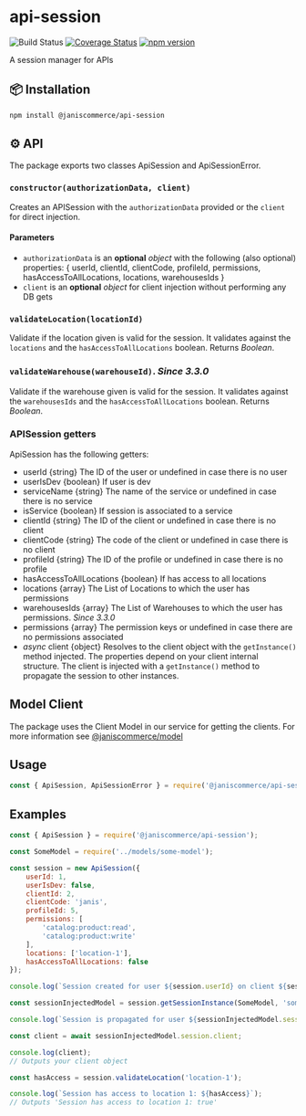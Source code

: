 # api-session

![Build Status](https://github.com/janis-commerce/api-session/workflows/Build%20Status/badge.svg)
[![Coverage Status](https://coveralls.io/repos/github/janis-commerce/api-session/badge.svg?branch=master)](https://coveralls.io/github/janis-commerce/api-session?branch=master)
[![npm version](https://badge.fury.io/js/%40janiscommerce%2Fapi-session.svg)](https://www.npmjs.com/package/@janiscommerce/api-session)


A session manager for APIs

## 📦 Installation
```sh
npm install @janiscommerce/api-session
```

## :gear: API
The package exports two classes ApiSession and ApiSessionError.

### `constructor(authorizationData, client)`

Creates an APISession with the `authorizationData` provided or the `client` for direct injection.

#### Parameters

- `authorizationData` is an **optional** _object_ with the following (also optional) properties: { userId, clientId, clientCode, profileId, permissions, hasAccessToAllLocations, locations, warehousesIds }
- `client` is an **optional** _object_ for client injection without performing any DB gets

### `validateLocation(locationId)`

Validate if the location given is valid for the session. It validates against the `locations` and the `hasAccessToAllLocations` boolean.
Returns *Boolean*.

### `validateWarehouse(warehouseId)`. _Since 3.3.0_

Validate if the warehouse given is valid for the session. It validates against the `warehousesIds` and the `hasAccessToAllLocations` boolean.
Returns *Boolean*.

### APISession getters

ApiSession has the following getters:

* userId {string} The ID of the user or undefined in case there is no user
* userIsDev {boolean} If user is dev
* serviceName {string} The name of the service or undefined in case there is no service
* isService {boolean} If session is associated to a service
* clientId {string} The ID of the client or undefined in case there is no client
* clientCode {string} The code of the client or undefined in case there is no client
* profileId {string} The ID of the profile or undefined in case there is no profile
* hasAccessToAllLocations {boolean} If has access to all locations
* locations {array<string>} The List of Locations to which the user has permissions
* warehousesIds {array<string>} The List of Warehouses to which the user has permissions. _Since 3.3.0_
* permissions {array} The permission keys or undefined in case there are no permissions associated
* *async* client {object} Resolves to the client object with the `getInstance()` method injected. The properties depend on your client internal structure. The client is injected with a `getInstance()` method to propagate the session to other instances.

## Model Client
The package uses the Client Model in our service for getting the clients. For more information see [@janiscommerce/model](https://www.npmjs.com/package/@janiscommerce/model)

## Usage
```js
const { ApiSession, ApiSessionError } = require('@janiscommerce/api-session');
```

## Examples
```js
const { ApiSession } = require('@janiscommerce/api-session');

const SomeModel = require('../models/some-model');

const session = new ApiSession({
	userId: 1,
	userIsDev: false,
	clientId: 2,
	clientCode: 'janis',
	profileId: 5,
	permissions: [
		'catalog:product:read',
		'catalog:product:write'
	],
	locations: ['location-1'],
	hasAccessToAllLocations: false
});

console.log(`Session created for user ${session.userId} on client ${session.clientCode}.`);

const sessionInjectedModel = session.getSessionInstance(SomeModel, 'some-param', 'some-other-param');

console.log(`Session is propagated for user ${sessionInjectedModel.session.userId} on client ${sessionInjectedModel.session.clientCode}.`);

const client = await sessionInjectedModel.session.client;

console.log(client);
// Outputs your client object

const hasAccess = session.validateLocation('location-1');

console.log(`Session has access to location 1: ${hasAccess}`);
// Outputs 'Session has access to location 1: true'
```